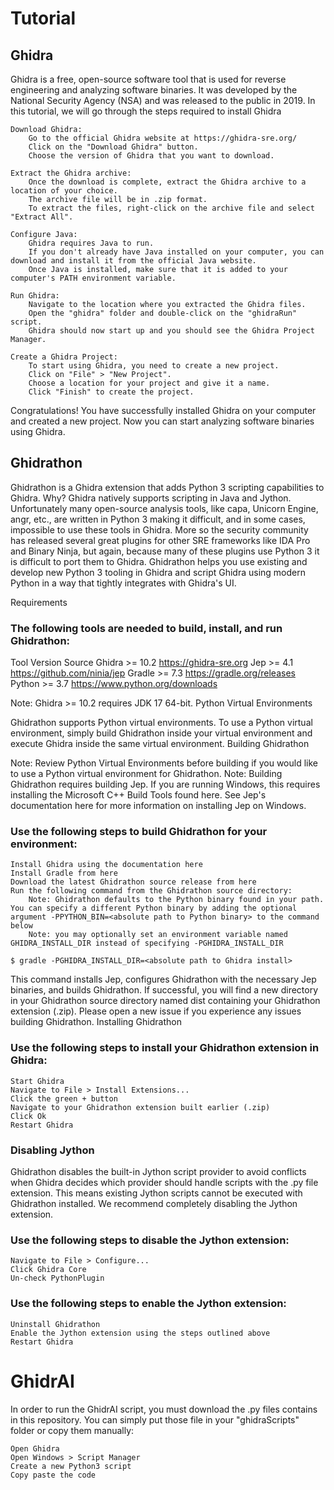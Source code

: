 # Tutorial 

## Ghidra

Ghidra is a free, open-source software tool that is used for reverse engineering and analyzing software binaries. It was developed by the National Security Agency (NSA) and was released to the public in 2019. In this tutorial, we will go through the steps required to install Ghidra 

    Download Ghidra:
        Go to the official Ghidra website at https://ghidra-sre.org/
        Click on the "Download Ghidra" button.
        Choose the version of Ghidra that you want to download.

    Extract the Ghidra archive:
        Once the download is complete, extract the Ghidra archive to a location of your choice.
        The archive file will be in .zip format.
        To extract the files, right-click on the archive file and select "Extract All".

    Configure Java:
        Ghidra requires Java to run.
        If you don't already have Java installed on your computer, you can download and install it from the official Java website.
        Once Java is installed, make sure that it is added to your computer's PATH environment variable.

    Run Ghidra:
        Navigate to the location where you extracted the Ghidra files.
        Open the "ghidra" folder and double-click on the "ghidraRun" script.
        Ghidra should now start up and you should see the Ghidra Project Manager.

    Create a Ghidra Project:
        To start using Ghidra, you need to create a new project.
        Click on "File" > "New Project".
        Choose a location for your project and give it a name.
        Click "Finish" to create the project.

Congratulations! You have successfully installed Ghidra on your computer and created a new project. Now you can start analyzing software binaries using Ghidra.

## Ghidrathon

Ghidrathon is a Ghidra extension that adds Python 3 scripting capabilities to Ghidra. Why? Ghidra natively supports scripting in Java and Jython. Unfortunately many 
open-source analysis tools, like capa, Unicorn Engine, angr, etc., are written in Python 3 making it difficult, and in some cases, impossible to use these tools
in Ghidra. More so the security community has released several great plugins for other SRE frameworks like IDA Pro and Binary Ninja, but again, because many of 
these plugins use Python 3 it is difficult to port them to Ghidra. Ghidrathon helps you use existing and develop new Python 3 tooling in Ghidra and script 
Ghidra using modern Python in a way that tightly integrates with Ghidra's UI.

Requirements

### The following tools are needed to build, install, and run Ghidrathon:
  Tool 	Version 	Source
  Ghidra 	>= 10.2 	https://ghidra-sre.org
  Jep 	>= 4.1 	https://github.com/ninia/jep
  Gradle 	>= 7.3 	https://gradle.org/releases
  Python 	>= 3.7 	https://www.python.org/downloads

Note: Ghidra >= 10.2 requires JDK 17 64-bit.
Python Virtual Environments

Ghidrathon supports Python virtual environments. To use a Python virtual environment, simply build Ghidrathon inside your virtual environment and execute Ghidra inside the same virtual environment.
Building Ghidrathon

Note: Review Python Virtual Environments before building if you would like to use a Python virtual environment for Ghidrathon.
Note: Building Ghidrathon requires building Jep. If you are running Windows, this requires installing the Microsoft C++ Build Tools found here. See Jep's documentation here for more information on installing Jep on Windows.

### Use the following steps to build Ghidrathon for your environment:

    Install Ghidra using the documentation here
    Install Gradle from here
    Download the latest Ghidrathon source release from here
    Run the following command from the Ghidrathon source directory:
        Note: Ghidrathon defaults to the Python binary found in your path. You can specify a different Python binary by adding the optional argument -PPYTHON_BIN=<absolute path to Python binary> to the command below
        Note: you may optionally set an environment variable named GHIDRA_INSTALL_DIR instead of specifying -PGHIDRA_INSTALL_DIR

    $ gradle -PGHIDRA_INSTALL_DIR=<absolute path to Ghidra install>

This command installs Jep, configures Ghidrathon with the necessary Jep binaries, and builds Ghidrathon. If successful, you will find a new directory in your Ghidrathon source directory named dist containing your Ghidrathon extension (.zip). Please open a new issue if you experience any issues building Ghidrathon.
Installing Ghidrathon

### Use the following steps to install your Ghidrathon extension in Ghidra:

    Start Ghidra
    Navigate to File > Install Extensions...
    Click the green + button
    Navigate to your Ghidrathon extension built earlier (.zip)
    Click Ok
    Restart Ghidra

### Disabling Jython

Ghidrathon disables the built-in Jython script provider to avoid conflicts when Ghidra decides which provider should handle scripts with the .py file extension. This means existing Jython scripts cannot be executed with Ghidrathon installed. We recommend completely disabling the Jython extension.

### Use the following steps to disable the Jython extension:

    Navigate to File > Configure...
    Click Ghidra Core
    Un-check PythonPlugin

### Use the following steps to enable the Jython extension:

    Uninstall Ghidrathon
    Enable the Jython extension using the steps outlined above
    Restart Ghidra
   
 
# GhidrAI

In order to run the GhidrAI script, you must download the .py files contains in this repository. 
You can simply put those file in your "ghidraScripts" folder or copy them manually:
    
    Open Ghidra
    Open Windows > Script Manager
    Create a new Python3 script
    Copy paste the code
